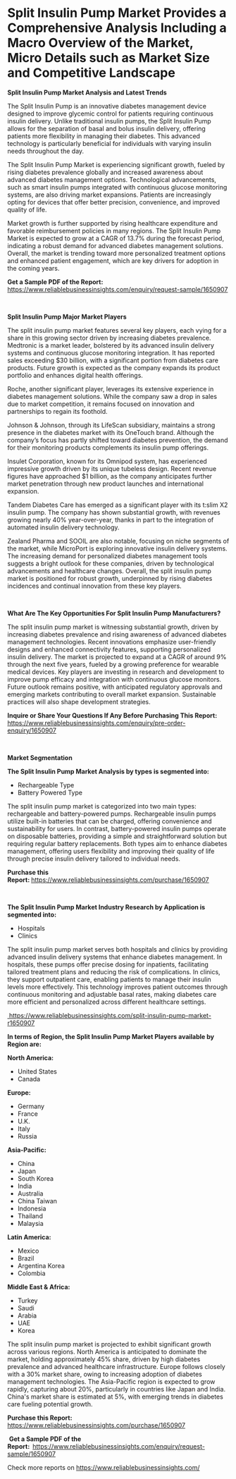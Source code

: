 <p><h1>Split Insulin Pump Market Provides a Comprehensive Analysis Including a Macro Overview of the Market, Micro Details such as Market Size and Competitive Landscape</h1></p><p><strong>Split Insulin Pump Market Analysis and Latest Trends</strong></p>
<p><p>The Split Insulin Pump is an innovative diabetes management device designed to improve glycemic control for patients requiring continuous insulin delivery. Unlike traditional insulin pumps, the Split Insulin Pump allows for the separation of basal and bolus insulin delivery, offering patients more flexibility in managing their diabetes. This advanced technology is particularly beneficial for individuals with varying insulin needs throughout the day.</p><p>The Split Insulin Pump Market is experiencing significant growth, fueled by rising diabetes prevalence globally and increased awareness about advanced diabetes management options. Technological advancements, such as smart insulin pumps integrated with continuous glucose monitoring systems, are also driving market expansions. Patients are increasingly opting for devices that offer better precision, convenience, and improved quality of life.</p><p>Market growth is further supported by rising healthcare expenditure and favorable reimbursement policies in many regions. The Split Insulin Pump Market is expected to grow at a CAGR of 13.7% during the forecast period, indicating a robust demand for advanced diabetes management solutions. Overall, the market is trending toward more personalized treatment options and enhanced patient engagement, which are key drivers for adoption in the coming years.</p></p>
<p><strong>Get a Sample PDF of the Report:&nbsp;</strong> <a href="https://www.reliablebusinessinsights.com/enquiry/request-sample/1650907?utm_campaign=3543&utm_medium=2&utm_source=Github&utm_content=ia&utm_term=23032025&utm_id=split-insulin-pump">https://www.reliablebusinessinsights.com/enquiry/request-sample/1650907</a></p>
<p>&nbsp;</p>
<p><strong>Split Insulin Pump Major Market Players</strong></p>
<p><p>The split insulin pump market features several key players, each vying for a share in this growing sector driven by increasing diabetes prevalence. Medtronic is a market leader, bolstered by its advanced insulin delivery systems and continuous glucose monitoring integration. It has reported sales exceeding $30 billion, with a significant portion from diabetes care products. Future growth is expected as the company expands its product portfolio and enhances digital health offerings.</p><p>Roche, another significant player, leverages its extensive experience in diabetes management solutions. While the company saw a drop in sales due to market competition, it remains focused on innovation and partnerships to regain its foothold.</p><p>Johnson & Johnson, through its LifeScan subsidiary, maintains a strong presence in the diabetes market with its OneTouch brand. Although the company’s focus has partly shifted toward diabetes prevention, the demand for their monitoring products complements its insulin pump offerings.</p><p>Insulet Corporation, known for its Omnipod system, has experienced impressive growth driven by its unique tubeless design. Recent revenue figures have approached $1 billion, as the company anticipates further market penetration through new product launches and international expansion.</p><p>Tandem Diabetes Care has emerged as a significant player with its t:slim X2 insulin pump. The company has shown substantial growth, with revenues growing nearly 40% year-over-year, thanks in part to the integration of automated insulin delivery technology.</p><p>Zealand Pharma and SOOIL are also notable, focusing on niche segments of the market, while MicroPort is exploring innovative insulin delivery systems. The increasing demand for personalized diabetes management tools suggests a bright outlook for these companies, driven by technological advancements and healthcare changes. Overall, the split insulin pump market is positioned for robust growth, underpinned by rising diabetes incidences and continual innovation from these key players.</p></p>
<p>&nbsp;</p>
<p><strong>What Are The Key Opportunities For Split Insulin Pump Manufacturers?</strong></p>
<p><p>The split insulin pump market is witnessing substantial growth, driven by increasing diabetes prevalence and rising awareness of advanced diabetes management technologies. Recent innovations emphasize user-friendly designs and enhanced connectivity features, supporting personalized insulin delivery. The market is projected to expand at a CAGR of around 9% through the next five years, fueled by a growing preference for wearable medical devices. Key players are investing in research and development to improve pump efficacy and integration with continuous glucose monitors. Future outlook remains positive, with anticipated regulatory approvals and emerging markets contributing to overall market expansion. Sustainable practices will also shape development strategies.</p></p>
<p><strong>Inquire or Share Your Questions If Any Before Purchasing This Report:</strong> <a href="https://www.reliablebusinessinsights.com/enquiry/pre-order-enquiry/1650907?utm_campaign=3543&utm_medium=2&utm_source=Github&utm_content=ia&utm_term=23032025&utm_id=split-insulin-pump">https://www.reliablebusinessinsights.com/enquiry/pre-order-enquiry/1650907</a></p>
<p>&nbsp;</p>
<p><strong>Market Segmentation</strong></p>
<p><strong>The Split Insulin Pump Market Analysis by types is segmented into:</strong></p>
<p><ul><li>Rechargeable Type</li><li>Battery Powered Type</li></ul></p>
<p><p>The split insulin pump market is categorized into two main types: rechargeable and battery-powered pumps. Rechargeable insulin pumps utilize built-in batteries that can be charged, offering convenience and sustainability for users. In contrast, battery-powered insulin pumps operate on disposable batteries, providing a simple and straightforward solution but requiring regular battery replacements. Both types aim to enhance diabetes management, offering users flexibility and improving their quality of life through precise insulin delivery tailored to individual needs.</p></p>
<p><strong>Purchase this Report:&nbsp;</strong><a href="https://www.reliablebusinessinsights.com/purchase/1650907?utm_campaign=3543&utm_medium=2&utm_source=Github&utm_content=ia&utm_term=23032025&utm_id=split-insulin-pump">https://www.reliablebusinessinsights.com/purchase/1650907</a></p>
<p>&nbsp;</p>
<p><strong>The Split Insulin Pump Market Industry Research by Application is segmented into:</strong></p>
<p><ul><li>Hospitals</li><li>Clinics</li></ul></p>
<p><p>The split insulin pump market serves both hospitals and clinics by providing advanced insulin delivery systems that enhance diabetes management. In hospitals, these pumps offer precise dosing for inpatients, facilitating tailored treatment plans and reducing the risk of complications. In clinics, they support outpatient care, enabling patients to manage their insulin levels more effectively. This technology improves patient outcomes through continuous monitoring and adjustable basal rates, making diabetes care more efficient and personalized across different healthcare settings.</p></p>
<p><a href="https://www.reliablebusinessinsights.com/split-insulin-pump-market-r1650907?utm_campaign=3543&utm_medium=2&utm_source=Github&utm_content=ia&utm_term=23032025&utm_id=split-insulin-pump">&nbsp;https://www.reliablebusinessinsights.com/split-insulin-pump-market-r1650907</a></p>
<p><strong>In terms of Region, the Split Insulin Pump Market Players available by Region are:</strong></p>
<p>
    <p> <strong> North America: </strong>
        <ul>
            <li>United States</li>
            <li>Canada</li>
        </ul>
        </p> 
    <p> <strong> Europe: </strong>
        <ul>
            <li>Germany</li>
            <li>France</li>
            <li>U.K.</li>
            <li>Italy</li>
            <li>Russia</li>
        </ul>
        </p> 
    <p> <strong> Asia-Pacific: </strong>
        <ul>
            <li>China</li>
            <li>Japan</li>
            <li>South Korea</li>
            <li>India</li>
            <li>Australia</li>
            <li>China Taiwan</li>
            <li>Indonesia</li>
            <li>Thailand</li>
            <li>Malaysia</li>
        </ul>
        </p> 
    <p> <strong> Latin America: </strong>
        <ul>
            <li>Mexico</li>
            <li>Brazil</li>
            <li>Argentina Korea</li>
            <li>Colombia</li>
        </ul>
        </p> 
    <p> <strong> Middle East & Africa: </strong>
        <ul>
            <li>Turkey</li>
            <li>Saudi</li>
            <li>Arabia</li>
            <li>UAE</li>
            <li>Korea</li>
        </ul>
    </p>
    </p>
<p><p>The split insulin pump market is projected to exhibit significant growth across various regions. North America is anticipated to dominate the market, holding approximately 45% share, driven by high diabetes prevalence and advanced healthcare infrastructure. Europe follows closely with a 30% market share, owing to increasing adoption of diabetes management technologies. The Asia-Pacific region is expected to grow rapidly, capturing about 20%, particularly in countries like Japan and India. China's market share is estimated at 5%, with emerging trends in diabetes care fueling potential growth.</p></p>
<p><strong>Purchase this Report: </strong><a href="https://www.reliablebusinessinsights.com/purchase/1650907?utm_campaign=3543&utm_medium=2&utm_source=Github&utm_content=ia&utm_term=23032025&utm_id=split-insulin-pump">https://www.reliablebusinessinsights.com/purchase/1650907</a></p>
<p>&nbsp;<strong>Get a Sample PDF of the Report:&nbsp;&nbsp;</strong><a href="https://www.reliablebusinessinsights.com/enquiry/request-sample/1650907?utm_campaign=3543&utm_medium=2&utm_source=Github&utm_content=ia&utm_term=23032025&utm_id=split-insulin-pump">https://www.reliablebusinessinsights.com/enquiry/request-sample/1650907</a></p>
<p><strong></strong></p>
<p>Check more reports on <a href="https://www.reliablebusinessinsights.com/?utm_campaign=3543&utm_medium=2&utm_source=Github&utm_content=ia&utm_term=23032025&utm_id=split-insulin-pump">https://www.reliablebusinessinsights.com/</a></p>